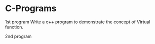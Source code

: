 # C-Programs

1st program
Write a c++ program to demonstrate the concept of Virtual function.

2nd program





